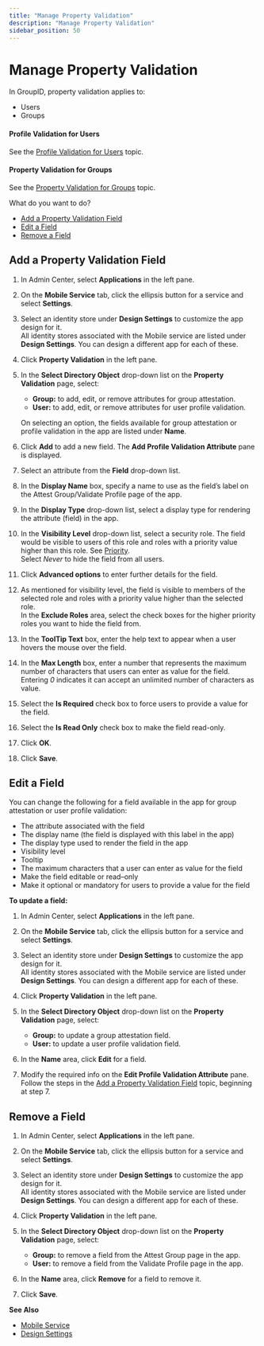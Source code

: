 ```yaml
---
title: "Manage Property Validation"
description: "Manage Property Validation"
sidebar_position: 50
---
```


# Manage Property Validation

In GroupID, property validation applies to:

- Users
- Groups

#### Profile Validation for Users

See the
[Profile Validation for Users](/docs/directorymanager/11.0/admincenter/applications/portal/displaytype/propertyvalidation.md#profile-validation-for-users)
topic.

#### Property Validation for Groups

See the
[Property Validation for Groups](/docs/directorymanager/11.0/admincenter/applications/portal/displaytype/propertyvalidation.md#property-validation-for-groups)
topic.

What do you want to do?

- [Add a Property Validation Field](#add-a-property-validation-field)
- [Edit a Field](#edit-a-field)
- [Remove a Field](#remove-a-field)

## Add a Property Validation Field

1. In Admin Center, select **Applications** in the left pane.
2. On the **Mobile Service** tab, click the ellipsis button for a service and select **Settings**.
3. Select an identity store under **Design Settings** to customize the app design for it.  
   All identity stores associated with the Mobile service are listed under **Design Settings**. You
   can design a different app for each of these.
4. Click **Property Validation** in the left pane.
5. In the **Select Directory Object** drop-down list on the **Property Validation** page, select:

    - **Group:** to add, edit, or remove attributes for group attestation.
    - **User:** to add, edit, or remove attributes for user profile validation.

    On selecting an option, the fields available for group attestation or profile validation in the
    app are listed under **Name**.

6. Click **Add** to add a new field. The **Add Profile Validation Attribute** pane is displayed.
7. Select an attribute from the **Field** drop-down list.
8. In the **Display Name** box, specify a name to use as the field’s label on the Attest
   Group/Validate Profile page of the app.
9. In the **Display Type** drop-down list, select a display type for rendering the attribute (field)
   in the app.
10. In the **Visibility Level** drop-down list, select a security role. The field would be visible
    to users of this role and roles with a priority value higher than this role. See
    [Priority](/docs/directorymanager/11.0/admincenter/securityrole/manage.md).  
    Select _Never_ to hide the field from all users.
11. Click **Advanced options** to enter further details for the field.
12. As mentioned for visibility level, the field is visible to members of the selected role and
    roles with a priority value higher than the selected role.  
    In the **Exclude Roles** area, select the check boxes for the higher priority roles you want to
    hide the field from.
13. In the **ToolTip Text** box, enter the help text to appear when a user hovers the mouse over the
    field.
14. In the **Max Length** box, enter a number that represents the maximum number of characters that
    users can enter as value for the field. Entering _0_ indicates it can accept an unlimited number
    of characters as value.
15. Select the **Is Required** check box to force users to provide a value for the field.
16. Select the **Is Read Only** check box to make the field read-only.
17. Click **OK**.
18. Click **Save**.

## Edit a Field

You can change the following for a field available in the app for group attestation or user profile
validation:

- The attribute associated with the field
- The display name (the field is displayed with this label in the app)
- The display type used to render the field in the app
- Visibility level
- Tooltip
- The maximum characters that a user can enter as value for the field
- Make the field editable or read–only
- Make it optional or mandatory for users to provide a value for the field

**To update a field:**

1. In Admin Center, select **Applications** in the left pane.
2. On the **Mobile Service** tab, click the ellipsis button for a service and select **Settings**.
3. Select an identity store under **Design Settings** to customize the app design for it.  
   All identity stores associated with the Mobile service are listed under **Design Settings**. You
   can design a different app for each of these.
4. Click **Property Validation** in the left pane.
5. In the **Select Directory Object** drop-down list on the **Property Validation** page, select:

    - **Group:** to update a group attestation field.
    - **User:** to update a user profile validation field.

6. In the **Name** area, click **Edit** for a field.
7. Modify the required info on the **Edit Profile Validation Attribute** pane. Follow the steps in
   the [Add a Property Validation Field](#add-a-property-validation-field) topic, beginning at
   step 7.

## Remove a Field

1. In Admin Center, select **Applications** in the left pane.
2. On the **Mobile Service** tab, click the ellipsis button for a service and select **Settings**.
3. Select an identity store under **Design Settings** to customize the app design for it.  
   All identity stores associated with the Mobile service are listed under **Design Settings**. You
   can design a different app for each of these.
4. Click **Property Validation** in the left pane.
5. In the **Select Directory Object** drop-down list on the **Property Validation** page, select:

    - **Group:** to remove a field from the Attest Group page in the app.
    - **User:** to remove a field from the Validate Profile page in the app.

6. In the **Name** area, click **Remove** for a field to remove it.
7. Click **Save**.

**See Also**

- [Mobile Service](/docs/directorymanager/11.0/admincenter/service/mobileservice/overview.md)
- [Design Settings](/docs/directorymanager/11.0/admincenter/service/mobileservice/design/overview.md)
